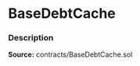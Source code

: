 # BaseDebtCache

### Description <a id="description"></a>

**Source:** contracts/BaseDebtCache.sol

